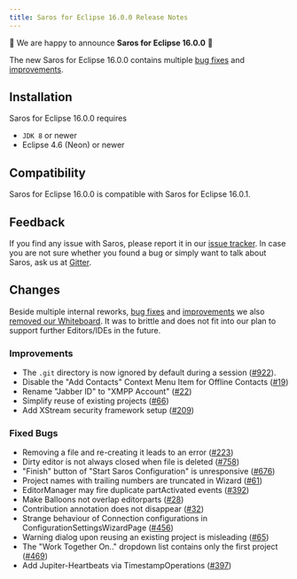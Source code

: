 ```yaml
---
title: Saros for Eclipse 16.0.0 Release Notes
---
```


:tada: We are happy to announce **Saros for Eclipse 16.0.0** :tada:

The new Saros for Eclipse 16.0.0 contains multiple [bug fixes](#bug-fixes)
and [improvements](#improvements).

## Installation
Saros for Eclipse 16.0.0 requires
 - `JDK 8` or newer
 - Eclipse 4.6 (Neon) or newer

## Compatibility
Saros for Eclipse 16.0.0 is compatible with Saros for Eclipse 16.0.1.

## Feedback
If you find any issue with Saros, please report it in our [issue tracker](https://github.com/saros-project/saros/issues).
In case you are not sure whether you found a bug or simply want to talk about Saros, ask us at [Gitter](https://gitter.im/saros-project/saros/user).

## Changes

Beside multiple internal reworks, [bug fixes](#bug-fixes) and [improvements](#improvements) we also
[removed our Whiteboard](https://www.saros-project.org/contribute/deprecated/whiteboard.html).
It was to brittle and does not fit into our plan to support further Editors/IDEs in the future.

### Improvements
* The `.git` directory is now ignored by default during a session ([#922](https://github.com/saros-project/saros/issues/922)).
* Disable the "Add Contacts" Context Menu Item for Offline Contacts ([#19](https://github.com/saros-project/saros/issues/19))
* Rename "Jabber ID" to "XMPP Account" ([#22](https://github.com/saros-project/saros/issues/22))
* Simplify reuse of existing projects ([#66](https://github.com/saros-project/saros/issues/66))
* Add XStream security framework setup ([#209](https://github.com/saros-project/saros/issues/209))

### Fixed Bugs
* Removing a file and re-creating it leads to an error ([#223](https://github.com/saros-project/saros/issues/922))
* Dirty editor is not always closed when file is deleted ([#758](https://github.com/saros-project/saros/issues/758))
* "Finish" button of "Start Saros Configuration" is unresponsive ([#676](https://github.com/saros-project/saros/issues/676))
* Project names with trailing numbers are truncated in Wizard ([#61](https://github.com/saros-project/saros/issues/61))
* EditorManager may fire duplicate partActivated events ([#392](https://github.com/saros-project/saros/issues/392))
* Make Balloons not overlap editorparts ([#28](https://github.com/saros-project/saros/issues/28))
* Contribution annotation does not disappear ([#32](https://github.com/saros-project/saros/issues/32))
* Strange behaviour of Connection configurations in ConfigurationSettingsWizardPage ([#456](https://github.com/saros-project/saros/issues/456))
* Warning dialog upon reusing an existing project is misleading ([#65](https://github.com/saros-project/saros/issues/65))
* The "Work Together On.." dropdown list contains only the first project ([#469](https://github.com/saros-project/saros/issues/469))
* Add Jupiter-Heartbeats via TimestampOperations ([#397](https://github.com/saros-project/saros/issues/397))
